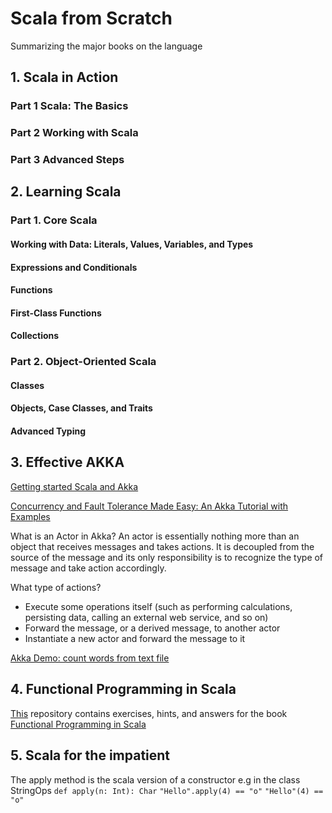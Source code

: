 # Scala from Scratch
Summarizing the major books on the language

## 1. Scala in Action

### Part 1 Scala: The Basics

### Part 2 Working with Scala

### Part 3 Advanced Steps

## 2. Learning Scala 

### Part 1. Core Scala

#### Working with Data: Literals, Values, Variables, and Types

#### Expressions and Conditionals

#### Functions

#### First-Class Functions

#### Collections

### Part 2. Object-Oriented Scala
#### Classes
#### Objects, Case Classes, and Traits
#### Advanced Typing

## 3. Effective AKKA
[Getting started Scala and Akka](http://doc.akka.io/docs/akka/2.0/intro/getting-started-first-scala.html)

[Concurrency and Fault Tolerance Made Easy: An Akka Tutorial with Examples](https://www.toptal.com/scala/concurrency-and-fault-tolerance-made-easy-an-intro-to-akka)

What is an Actor in Akka?
An actor is essentially nothing more than an object that receives messages and takes actions. 
It is decoupled from the source of the message and its only responsibility is to recognize the type of message and take action accordingly.

What type of actions?
* Execute some operations itself (such as performing calculations, persisting data, calling an external web service, and so on)
* Forward the message, or a derived message, to another actor
* Instantiate a new actor and forward the message to it

[Akka Demo: count words from text file](https://github.com/shehaaz/Scala-from-Scratch/blob/master/akka/Akka/src/main/scala/AkkaDemo.scala)


## 4. Functional Programming in Scala
[This](https://github.com/fpinscala/fpinscala) repository contains exercises, hints, and answers for the book
[Functional Programming in Scala](http://manning.com/bjarnason/)

## 5. Scala for the impatient
The apply method is the scala version of a constructor
e.g in the class StringOps
`def apply(n: Int): Char`
`"Hello".apply(4) == "o"`
`"Hello"(4) == "o"`

